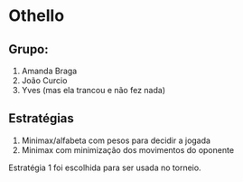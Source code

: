 # Othello

## Grupo:

1. Amanda Braga
2. João Curcio
3. Yves (mas ela trancou e não fez nada)

## Estratégias

1. Minimax/alfabeta com pesos para decidir a jogada
2. Minimax com minimização dos movimentos do oponente

Estratégia 1 foi escolhida para ser usada no torneio.  
